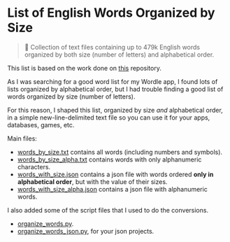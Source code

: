 # List of English Words Organized by Size

> 📜 Collection of text files containing up to 479k English words organized by both size (number of letters) and alphabetical order.

This list is based on the work done on [this](https://github.com/dwyl/english-words) repository.

As I was searching for a good word list for my Wordle app, I found lots of lists organized by alphabetical order, but I had trouble finding a good list of words organized by size (number of letters).

For this reason, I shaped this list, organized by size *and* alphabetical order, in a simple new-line-delimited text file so you can use it for your apps, databases, games, etc.

Main files:
  - [words_by_size.txt](words_by_size.txt) contains all words (including numbers and symbols).
  - [words_by_size_alpha.txt](words_by_size_alpha.txt) contains words with only alphanumeric characters.
  - [words_with_size.json](words_with_size.json) contains a json file with words ordered **only in alphabetical order**, but with the value of their sizes.
  - [words_with_size_alpha.json](words_with_size_alpha.json) contains a json file with alphanumeric words.
  
I also added some of the script files that I used to do the conversions.
  - [organize_words.py](scripts/organize_words.py).
  - [organize_words_json.py](scripts/organize_words_json.py), for your json projects.
